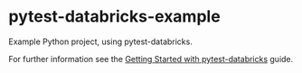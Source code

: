 # pytest-databricks-example
Example Python project, using pytest-databricks.

For further information see the [Getting Started with pytest-databricks](https://github.com/ivangeorgiev/pytest-databricks/blob/master/docs/getting-started.md) guide.